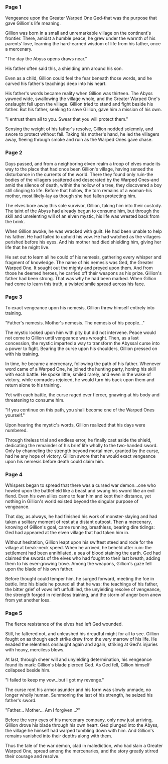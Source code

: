 ### Page 1  
Vengeance upon the Greater Warped One Ged-that was the purpose that gave Gillion's life meaning.  

Gillion was born in a small and unremarkable village on the continent's frontier. There, amidst a humble peace, he grew under the warmth of his parents' love, learning the hard-earned wisdom of life from his father, once a mercenary.  

"The day the Abyss opens draws near."  

His father often said this, a shielding arm around his son.  

Even as a child, Gillion could feel the fear beneath those words, and he carved his father's teachings deep into his heart.  

His father's words became reality when Gillion was thirteen. The Abyss yawned wide, swallowing the village whole, and the Greater Warped One's onslaught fell upon the village. Gillion tried to stand and fight beside his father. But his father, seeking to save Gillion, gave him a mission of his own.  

"I entrust them all to you. Swear that you will protect them."  

Sensing the weight of his father's resolve, Gillion nodded solemnly, and swore to protect without fail. Taking his mother's hand, he led the villagers away, fleeing through smoke and ruin as the Warped Ones gave chase.  

### Page 2  
Days passed, and from a neighboring elven realm a troop of elves made its way to the place that had once been Gillion's village, having sensed the disturbance in the currents of the world. There they found only ruin-the bodies of the villagers scattered and desecrated by the Warped Ones-and amid the silence of death, within the hollow of a tree, they discovered a boy still clinging to life. Before that hollow, the torn remains of a woman-his mother, most likely-lay as though she had fallen protecting him.  

The elves bore away this sole survivor, Gillion, taking him into their custody. The taint of the Abyss had already begun to consume him, but through the skill and unrelenting will of an elven mystic, his life was wrested back from the brink.  

When Gillion awoke, he was wracked with guilt. He had been unable to help his father. He had failed to uphold his vow. He had watched as the villagers perished before his eyes. And his mother had died shielding him, giving her life that he might live.  

He set out to learn all he could of his nemesis, gathering every whisper and fragment of knowledge. The name of his nemesis was Ged, the Greater Warped One. It sought out the mighty and preyed upon them. And from those he deemed heroes, he carried off their weapons as his prize. Gillion's father had been strong. That was why he had been marked. When Gillion had come to learn this truth, a twisted smile spread across his face.  

### Page 3  
To exact vengeance upon his nemesis, Gillion threw himself entirely into training.  

"Father's nemesis. Mother's nemesis. The nemesis of his people..."  

The mystic looked upon him with pity but did not intervene. Peace would not come to Gillion until vengeance was wrought. Then, as a last concession, the mystic imparted a way to transform the Abyssal curse into a power to fight. Bearing the curse upon his shoulders, Gillion pressed on with his training.  

In time, he became a mercenary, following the path of his father. Whenever word came of a Warped One, he joined the hunting party, honing his skill with each battle. He spoke little, smiled rarely, and even in the wake of victory, while comrades rejoiced, he would turn his back upon them and return alone to his training.  

Yet with each battle, the curse raged ever fiercer, gnawing at his body and threatening to consume him.  

"If you continue on this path, you shall become one of the Warped Ones yourself."  

Upon hearing the mystic's words, Gillion realized that his days were numbered.  

Through tireless trial and endless error, he finally cast aside the shield, dedicating the remainder of his brief life wholly to the two-handed sword. Only by channeling the strength beyond mortal men, granted by the curse, had he any hope of victory. Gillion swore that he would exact vengeance upon his nemesis before death could claim him.  

### Page 4  
Whispers began to spread that there was a cursed war demon...one who howled upon the battlefield like a beast and swung his sword like an evil fiend. Even his own allies came to fear him and kept their distance, yet nothing in Gillion's world existed beyond the singular purpose of vengeance.  

That day, as always, he had finished his work of monster-slaying and had taken a solitary moment of rest at a distant outpost. Then a mercenary, knowing of Gillion's goal, came running, breathless, bearing dire tidings: Ged had appeared at the elven village that had taken him in.  

Without hesitation, Gillion leapt upon his swiftest steed and rode for the village at break-neck speed. When he arrived, he beheld utter ruin: the settlement had been annihilated, a sea of blood staining the earth. Ged had claimed the swords of the elves who had fought to their last breath, adding them to his ever-growing trove. Among the weapons, Gillion's gaze fell upon the blade of his own father.  

Before thought could temper him, he surged forward, meeting the foe in battle. Into his blade he poured all that he was: the teachings of his father, the bitter grief of vows left unfulfilled, the unyielding resolve of vengeance, the strength forged in relentless training, and the storm of anger born anew from yet another loss.  

### Page 5  
The fierce resistance of the elves had left Ged wounded.  

Still, he faltered not, and unleashed his dreadful might for all to see. Gillion fought on as though each strike drew from the very marrow of his life. He evaded the relentless onslaught again and again, striking at Ged's injuries with heavy, merciless blows.  

At last, through sheer will and unyielding determination, his vengeance found its mark: Gillion's blade pierced Ged. As Ged fell, Gillion himself collapsed beside him.  

"I failed to keep my vow...but I got my revenge."  

The curse rent his armor asunder and his form was slowly unmade, no longer wholly human. Summoning the last of his strength, he seized his father's sword.  

"Father... Mother... Am I forgiven...?"  

Before the very eyes of his mercenary company, only now just arriving, Gillion drove his blade through his own heart. Ged plunged into the Abyss, the village he himself had warped tumbling down with him. And Gillion's remains vanished into their depths along with them.  

Thus the tale of the war demon, clad in malediction, who had slain a Greater Warped One, spread among the mercenaries, and the story greatly stirred their courage and resolve.  
